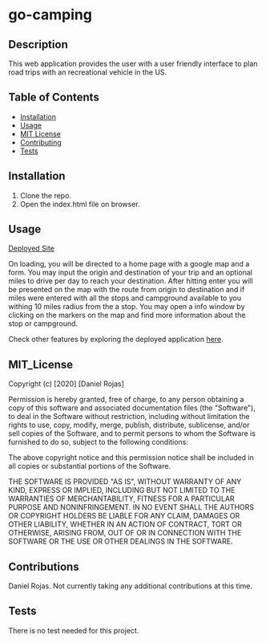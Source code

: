 # go-camping

## Description

This web application provides the user with a user friendly interface to plan road trips with an recreational vehicle in the US.

## Table of Contents

- [Installation](#installation)
- [Usage](#usage)
- [MIT License](#mit_license)
- [Contributing](#contributing)
- [Tests](#tests)

## Installation

1. Clone the repo.
2. Open the index.html file on browser.

## Usage

[Deployed Site](https://danieldrojas.github.io/go-camping/#)

On loading, you will be directed to a home page with a google map and a form. You may input the origin and destination of your trip and an optional miles to drive per day to reach your destination. After hitting enter you will be presented on the map with the route from origin to destination and if miles were entered with all the stops and campground available to you withing 10 miles radius from the a stop.
You may open a info window by clicking on the markers on the map and find more information about the stop or campground.

Check other features by exploring the deployed application [here](https://danieldrojas.github.io/go-camping/#).

## MIT_License

Copyright (c) [2020] [Daniel Rojas]

Permission is hereby granted, free of charge, to any person obtaining a copy
of this software and associated documentation files (the "Software"), to deal
in the Software without restriction, including without limitation the rights
to use, copy, modify, merge, publish, distribute, sublicense, and/or sell
copies of the Software, and to permit persons to whom the Software is
furnished to do so, subject to the following conditions:

The above copyright notice and this permission notice shall be included in all
copies or substantial portions of the Software.

THE SOFTWARE IS PROVIDED "AS IS", WITHOUT WARRANTY OF ANY KIND, EXPRESS OR
IMPLIED, INCLUDING BUT NOT LIMITED TO THE WARRANTIES OF MERCHANTABILITY,
FITNESS FOR A PARTICULAR PURPOSE AND NONINFRINGEMENT. IN NO EVENT SHALL THE
AUTHORS OR COPYRIGHT HOLDERS BE LIABLE FOR ANY CLAIM, DAMAGES OR OTHER
LIABILITY, WHETHER IN AN ACTION OF CONTRACT, TORT OR OTHERWISE, ARISING FROM,
OUT OF OR IN CONNECTION WITH THE SOFTWARE OR THE USE OR OTHER DEALINGS IN THE
SOFTWARE.

## Contributions

Daniel Rojas.
Not currently taking any additional contributions at this time.

## Tests

There is no test needed for this project.
